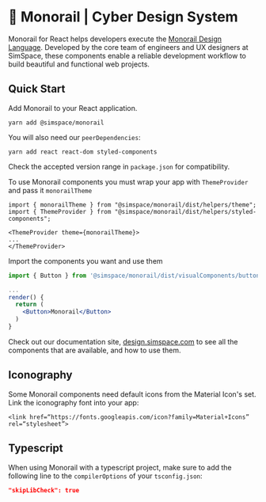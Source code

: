 # 🚝 Monorail | Cyber Design System

Monorail for React helps developers execute the [Monorail Design Language](https://design.simspace.com). Developed by the core team of engineers and UX designers at SimSpace, these components enable a reliable development workflow to build beautiful and functional web projects.

## Quick Start

Add Monorail to your React application.

```
yarn add @simspace/monorail
```

You will also need our `peerDependencies`:

```
yarn add react react-dom styled-components
```

Check the accepted version range in `package.json` for compatibility.

To use Monorail components you must wrap your app with `ThemeProvider` and pass it `monorailTheme`
```
import { monorailTheme } from "@simspace/monorail/dist/helpers/theme";
import { ThemeProvider } from "@simspace/monorail/dist/helpers/styled-components";

<ThemeProvider theme={monorailTheme}>
...
</ThemeProvider>
```

Import the components you want and use them

```jsx
import { Button } from '@simspace/monorail/dist/visualComponents/buttons/Button'

...
render() {
  return (
    <Button>Monorail</Button>
  )
}
```

Check out our documentation site, [design.simspace.com](https://design.simspace.com) to see all the components that are available, and how to use them.

## Iconography

Some Monorail components need default icons from the Material Icon's set. Link the iconography font into your app:

`<link href=“https://fonts.googleapis.com/icon?family=Material+Icons” rel=“stylesheet”>`

## Typescript

When using Monorail with a typescript project, make sure to add the following line to the `compilerOptions` of your `tsconfig.json`:

```json
"skipLibCheck": true
```
